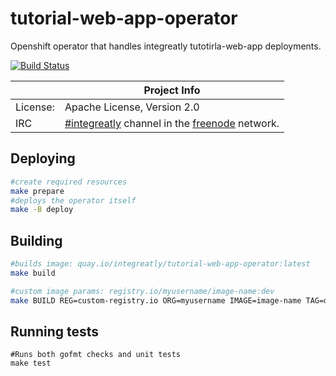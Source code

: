 # tutorial-web-app-operator

Openshift operator that handles integreatly tutotirla-web-app deployments.

[![Build Status](https://travis-ci.org/integr8ly/tutorial-web-app-operator.svg?branch=master)](https://travis-ci.org/integr8ly/tutorial-web-app-operator)


|                 | Project Info  |
| --------------- | ------------- |
| License:        | Apache License, Version 2.0                      |
| IRC             | [#integreatly](https://webchat.freenode.net/?channels=integreatly) channel in the [freenode](http://freenode.net/) network. |


## Deploying

```sh
#create required resources
make prepare
#deploys the operator itself
make -B deploy
```

## Building

```sh
#builds image: quay.io/integreatly/tutorial-web-app-operator:latest
make build

#custom image params: registry.io/myusername/image-name:dev
make BUILD REG=custom-registry.io ORG=myusername IMAGE=image-name TAG=dev 
```

## Running tests

```
#Runs both gofmt checks and unit tests
make test
```
